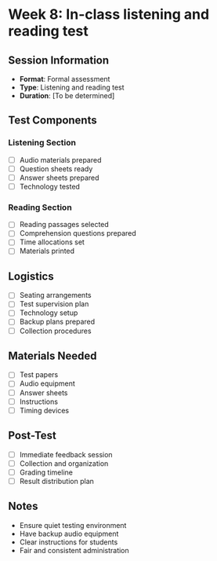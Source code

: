 # Week 8: In-class listening and reading test

## Session Information
- **Format**: Formal assessment
- **Type**: Listening and reading test
- **Duration**: [To be determined]

## Test Components
### Listening Section
- [ ] Audio materials prepared
- [ ] Question sheets ready
- [ ] Answer sheets prepared
- [ ] Technology tested

### Reading Section
- [ ] Reading passages selected
- [ ] Comprehension questions prepared
- [ ] Time allocations set
- [ ] Materials printed

## Logistics
- [ ] Seating arrangements
- [ ] Test supervision plan
- [ ] Technology setup
- [ ] Backup plans prepared
- [ ] Collection procedures

## Materials Needed
- [ ] Test papers
- [ ] Audio equipment
- [ ] Answer sheets
- [ ] Instructions
- [ ] Timing devices

## Post-Test
- [ ] Immediate feedback session
- [ ] Collection and organization
- [ ] Grading timeline
- [ ] Result distribution plan

## Notes
- Ensure quiet testing environment
- Have backup audio equipment
- Clear instructions for students
- Fair and consistent administration
